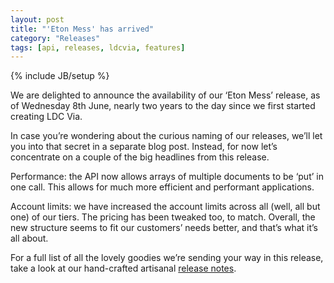 ```yaml
---
layout: post
title: "'Eton Mess' has arrived"
category: "Releases"
tags: [api, releases, ldcvia, features]
---
```

{% include JB/setup %}

We are delighted to announce the availability of our ‘Eton Mess’ release, as of Wednesday 8th June, nearly two years to the day since we first started creating LDC Via.

In case you’re wondering about the curious naming of our releases, we’ll let you into that secret in a separate blog post. Instead, for now let’s concentrate on a couple of the big headlines from this release.

Performance: the API now allows arrays of multiple documents to be ‘put’ in one call. This allows for much more efficient and performant applications.

Account limits: we have increased the account limits across all (well, all but one) of our tiers. The pricing has been tweaked too, to match. Overall, the new structure seems to fit our customers’ needs better, and that’s what it’s all about.

For a full list of all the lovely goodies we’re sending your way in this release, take a look at our hand-crafted artisanal [release notes](https://ldcvia.zendesk.com/hc/en-gb/articles/208944465-New-release-Eton-Mess-1-0-20160607-).

